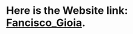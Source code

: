 # Here is the Website link: [Fancisco_Gioia](https://pratikrameshmajage.github.io/GSAP_Project1_Fancisco_Gioia/).

